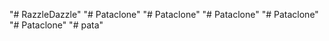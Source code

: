 "# RazzleDazzle" 
"# Pataclone" 
"# Pataclone" 
"# Pataclone" 
"# Pataclone" 
"# Pataclone" 
"# pata" 
